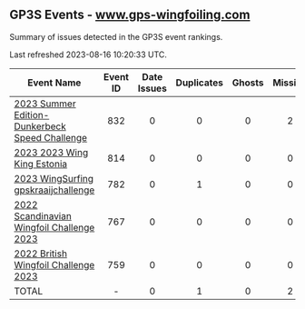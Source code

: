 ## GP3S Events - www.gps-wingfoiling.com

Summary of issues detected in the GP3S event rankings.

Last refreshed 2023-08-16 10:20:33 UTC.

| Event Name | Event ID | Date Issues | Duplicates | Ghosts | Missing | Incorrect | Actions |
| ---------- | :------: | :---------: | :--------: | :----: | :-----: | :-------: | :-----: |
| [2023 Summer Edition- Dunkerbeck Speed Challenge](832.md) | 832 | 0 | 0 | 0 | 2 | 1 | 3 |
| [2023 2023 Wing King Estonia](814.md) | 814 | 0 | 0 | 0 | 0 | 0 | 0 |
| [2023 WingSurfing gpskraaijchallenge](782.md) | 782 | 0 | 1 | 0 | 0 | 0 | 1 |
| [2022 Scandinavian Wingfoil Challenge 2023](767.md) | 767 | 0 | 0 | 0 | 0 | 0 | 0 |
| [2022 British Wingfoil Challenge 2023](759.md) | 759 | 0 | 0 | 0 | 0 | 5 | 1 |
| TOTAL | - | 0 | 1 | 0 | 2 | 6 | 5 |
